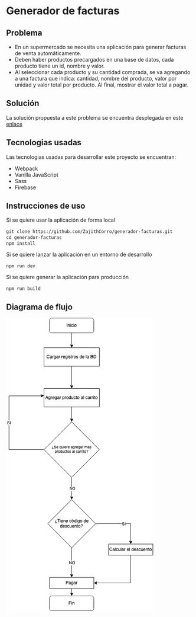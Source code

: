 # Generador de facturas

## Problema

- En un supermercado se necesita una aplicación para generar facturas de venta automáticamente.
- Deben haber productos precargados en una base de datos, cada producto tiene un id, nombre y valor.
- Al seleccionar cada producto y su cantidad comprada, se va agregando a una factura que indica: cantidad, nombre del producto, valor por unidad y valor total por producto. Al final, mostrar el valor total a pagar.

## Solución

La solución propuesta a este problema se encuentra desplegada en este [enlace](https://generador-facturas-platzi.netlify.app/)

## Tecnologias usadas

Las tecnologias usadas para desarrollar este proyecto se encuentran:

- Webpack
- Vanilla JavaScript
- Sass
- Firebase

## Instrucciones de uso

Si se quiere usar la aplicación de forma local

```
git clone https://github.com/ZajithCorro/generador-facturas.git
cd generador-facturas
npm install
```

Si se quiere lanzar la aplicación en un entorno de desarrollo

```
npm run dev
```

Si se quiere generar la aplicación para producción

```
npm run build
```

## Diagrama de flujo

![Diagram de flujo](diagrama/diagrama.png)
